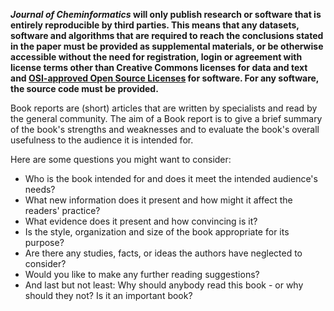 **_Journal of Cheminformatics_ will only publish research or software that is entirely reproducible by third parties.
This means that any datasets, software and algorithms that are required to reach the conclusions stated in the paper
must be provided as supplemental materials, or be otherwise accessible without the need for registration, login or
agreement with license terms other than Creative Commons licenses for data and text and
[OSI-approved Open Source Licenses](http://opensource.org/licenses/alphabetical)
for software. For any software, the source code must be provided.**

Book reports are (short) articles that are written by specialists and read by the general community.
The aim of a Book report is to give a brief summary of the book's strengths and weaknesses and to evaluate the
book's overall usefulness to the audience it is intended for.

Here are some questions you might want to consider:

* Who is the book intended for and does it meet the intended audience's needs?
* What new information does it present and how might it affect the readers' practice?
* What evidence does it present and how convincing is it?
* Is the style, organization and size of the book appropriate for its purpose?
* Are there any studies, facts, or ideas the authors have neglected to consider?
* Would you like to make any further reading suggestions?
* And last but not least: Why should anybody read this book - or why should they not? Is it an important book?
